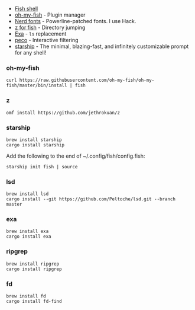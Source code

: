 - [Fish shell](https://fishshell.com/)
- [oh-my-fish](https://github.com/oh-my-fish/oh-my-fish) - Plugin manager
- [Nerd fonts](https://github.com/ryanoasis/nerd-fonts) - Powerline-patched fonts. I use Hack.
- [z for fish](https://github.com/jethrokuan/z) - Directory jumping
- [Exa](https://the.exa.website/) - `ls` replacement
- [peco](https://github.com/peco/peco) - Interactive filtering
- [starship](https://github.com/starship/starship) - The minimal, blazing-fast, and infinitely customizable prompt for any shell!

### oh-my-fish

```fish
curl https://raw.githubusercontent.com/oh-my-fish/oh-my-fish/master/bin/install | fish
```

### z

```fish
omf install https://github.com/jethrokuan/z
```

### starship

```fish
brew install starship
cargo install starship
```

Add the following to the end of ~/.config/fish/config.fish:

```fish
starship init fish | source
```

### lsd

```fish
brew install lsd
cargo install --git https://github.com/Peltoche/lsd.git --branch master

```

### exa

```fish
brew install exa
cargo install exa

```

### ripgrep

```fish
brew install ripgrep
cargo install ripgrep

```

### fd

```fish
brew install fd
cargo install fd-find

```
